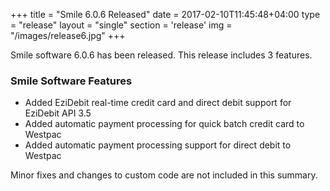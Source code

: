 +++
title = "Smile 6.0.6 Released"
date = 2017-02-10T11:45:48+04:00
type = "release"
layout = "single"
section = 'release'
img = "/images/release6.jpg"
+++

Smile software 6.0.6 has been released. This release includes 3 features.

<h3>Smile Software Features</h3>
<ul>
<li>Added EziDebit real-time credit card and direct debit support for EziDebit API 3.5</li>
<li>Added automatic payment processing for quick batch credit card to Westpac</li>
<li>Added automatic payment processing support for direct debit to Westpac</li>
</ul>

Minor fixes and changes to custom code are not included in this summary.